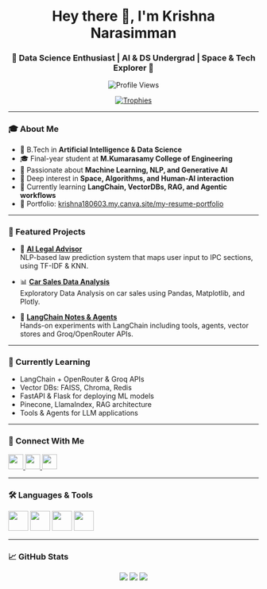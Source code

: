 <h1 align="center">Hey there 👋, I'm Krishna Narasimman</h1>
<h3 align="center">🚀 Data Science Enthusiast | AI & DS Undergrad | Space & Tech Explorer 🌌</h3>

<p align="center">
  <img src="https://komarev.com/ghpvc/?username=krishna180603&label=Profile%20views&color=0e75b6&style=flat" alt="Profile Views" />
</p>

<p align="center">
  <a href="https://github.com/ryo-ma/github-profile-trophy">
    <img src="https://github-profile-trophy.vercel.app/?username=krishna180603&theme=radical" alt="Trophies" />
  </a>
</p>

---

### 🎓 About Me

- 📍 B.Tech in **Artificial Intelligence & Data Science**
- 🎓 Final-year student at **M.Kumarasamy College of Engineering**
- 🧠 Passionate about **Machine Learning, NLP, and Generative AI**
- 💫 Deep interest in **Space, Algorithms, and Human-AI interaction**
- 🧰 Currently learning **LangChain, VectorDBs, RAG, and Agentic workflows**
- 🔗 Portfolio: [krishna180603.my.canva.site/my-resume-portfolio]((https://krishna1806.my.canva.site/))

---

### 🚀 Featured Projects

- 🔗 [**AI Legal Advisor**](https://github.com/krishna180603/ai-legal-advisor)  
  NLP-based law prediction system that maps user input to IPC sections, using TF-IDF & KNN.

- 📊 [**Car Sales Data Analysis**](https://github.com/krishna180603/car-sales-eda)  
  Exploratory Data Analysis on car sales using Pandas, Matplotlib, and Plotly.

- 🧠 [**LangChain Notes & Agents**](https://github.com/krishna180603/langchain-learnings)  
  Hands-on experiments with LangChain including tools, agents, vector stores and Groq/OpenRouter APIs.

---

### 🧠 Currently Learning

- LangChain + OpenRouter & Groq APIs  
- Vector DBs: FAISS, Chroma, Redis  
- FastAPI & Flask for deploying ML models  
- Pinecone, LlamaIndex, RAG architecture  
- Tools & Agents for LLM applications  

---

### 🤝 Connect With Me

<p align="left">
  <a href="https://www.linkedin.com/in/krishna-n-a1a538284/" target="_blank">
    <img src="https://cdn.jsdelivr.net/gh/devicons/devicon/icons/linkedin/linkedin-original.svg" width="30" />
  </a>
  <a href="https://instagram.com/kris.ofcl" target="_blank">
    <img src="https://raw.githubusercontent.com/rahuldkjain/github-profile-readme-generator/master/src/images/icons/Social/instagram.svg" width="30" />
  </a>
  <a href="https://www.hackerrank.com/927621bad025" target="_blank">
    <img src="https://raw.githubusercontent.com/rahuldkjain/github-profile-readme-generator/master/src/images/icons/Social/hackerrank.svg" width="30" />
  </a>
</p>

---

### 🛠️ Languages & Tools

<p>
  <img src="https://cdn.jsdelivr.net/gh/devicons/devicon/icons/c/c-original.svg" width="40" />
  <img src="https://cdn.jsdelivr.net/gh/devicons/devicon/icons/cplusplus/cplusplus-original.svg" width="40" />
  <img src="https://cdn.jsdelivr.net/gh/devicons/devicon/icons/mysql/mysql-original-wordmark.svg" width="40" />
  <img src="https://cdn.jsdelivr.net/gh/devicons/devicon/icons/python/python-original.svg" width="40" />
</p>

---

### 📈 GitHub Stats

<p align="center">
  <img src="https://github-readme-stats.vercel.app/api?username=krishna180603&show_icons=true&theme=tokyonight" />
  <img src="https://github-readme-stats.vercel.app/api/top-langs/?username=krishna180603&layout=compact&theme=tokyonight" />
  <img src="https://github-readme-streak-stats.herokuapp.com/?user=krishna180603&theme=tokyonight" />
</p>
